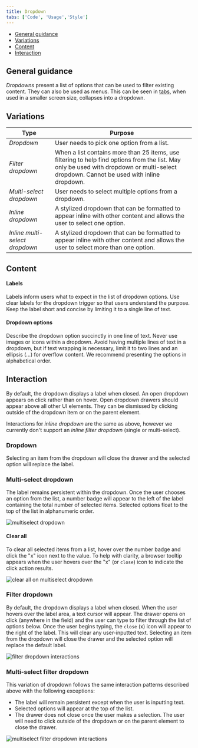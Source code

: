 ```yaml
---
title: Dropdown
tabs: ['Code', 'Usage','Style']
---
```


<AnchorLinks>
<ul>
    <li><a data-scroll href="#general-guidance">General guidance</a></li>
    <li><a data-scroll href="#variations">Variations</a></li>
    <li><a data-scroll href="#content">Content</a></li>
    <li><a data-scroll href="#interaction">Interaction</a></li>
</ul>
</AnchorLinks>

## General guidance

_Dropdowns_ present a list of options that can be used to filter existing content. They can also be used as menus. This can be seen in [tabs](/components/tabs), when used in a smaller screen size, collapses into a dropdown.

## Variations

| Type                         | Purpose                                                                                                                                                                                  |
| ---------------------------- | ---------------------------------------------------------------------------------------------------------------------------------------------------------------------------------------- |
| _Dropdown_                     | User needs to pick one option from a list.                                                                                                                                               |
| _Filter dropdown_              | When a list contains more than 25 items, use filtering to help find options from the list. May only be used with dropdown or multi-select dropdown. Cannot be used with inline dropdown. |
| _Multi-select dropdown_        | User needs to select multiple options from a dropdown.                                                                                                                                   |
| _Inline dropdown_              | A stylized dropdown that can be formatted to appear inline with other content and allows the user to select one option.                                                                  |
| _Inline multi-select dropdown_ | A stylized dropdown that can be formatted to appear inline with other content and allows the user to select more than one option.                                                        |



## Content

#### Labels

Labels inform users what to expect in the list of dropdown options. Use clear labels for the dropdown trigger so that users understand the purpose. Keep the label short and concise by limiting it to a single line of text.

#### Dropdown options

Describe the dropdown option succinctly in one line of text. Never use images or icons within a dropdown. Avoid having multiple lines of text in a dropdown, but if text wrapping is necessary, limit it to two lines and an ellipsis (...) for overflow content. We recommend presenting the options in alphabetical order.

## Interaction

By default, the dropdown displays a label when closed. An open dropdown appears on click rather than on hover. Open dropdown drawers should appear above all other UI elements. They can be dismissed by clicking outside of the dropdown item or on the parent element.

Interactions for _inline dropdown_ are the same as above, however we currently don't support an _inline filter dropdown_ (single or multi-select).

### Dropdown

Selecting an item from the dropdown will close the drawer and the selected option will replace the label.

### Multi-select dropdown

The label remains persistent within the dropdown. Once the user chooses an option from the list, a number badge will appear to the left of the label containing the total number of selected items. Selected options float to the top of the list in alphanumeric order.

<ImageComponent cols="8">

![multiselect dropdown](images/dropdown-usage-1.png)

</ImageComponent>

#### Clear all

To clear all selected items from a list, hover over the number badge and click the "x" icon next to the value. To help with clarity, a browser tooltip appears when the user hovers over the "x" (or `close`) icon to indicate the click action results.

<ImageComponent cols="8">

![clear all on multiselect dropdown](images/dropdown-usage-2.png)

</ImageComponent>

### Filter dropdown

By default, the dropdown displays a label when closed. When the user hovers over the label area, a text cursor will appear. The drawer opens on click (anywhere in the field) and the user can type to filter through the list of options below. Once the user begins typing, the `close` (x) icon will appear to the right of the label. This will clear any user-inputted text. Selecting an item from the dropdown will close the drawer and the selected option will replace the default label.

<ImageComponent cols="8">

![filter dropdown interactions](images/dropdown-usage-3.png)

</ImageComponent>

### Multi-select filter dropdown

This variation of dropdown follows the same interaction patterns described above with the following exceptions:

- The label will remain persistent except when the user is inputting text.
- Selected options will appear at the top of the list.
- The drawer does not close once the user makes a selection. The user will need to click outside of the dropdown or on the parent element to close the drawer.

<ImageComponent cols="8">

![multiselect filter dropdown interactions](images/dropdown-usage-4.png)

</ImageComponent>
